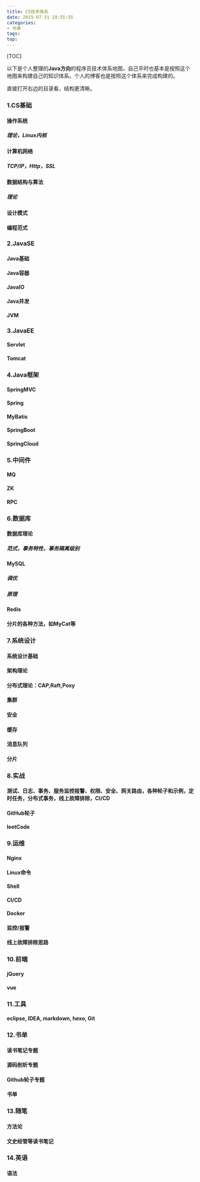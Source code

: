 ```yaml
---
title: CS技术体系
date: 2019-07-31 19:55:55
categories:
- 书单
tags:
top:
---
```




[TOC]

以下是个人整理的**Java方向**的程序员技术体系地图，自己平时也基本是按照这个地图来构建自己的知识体系。个人的博客也是按照这个体系来完成构建的。

直接打开右边的目录看，结构更清晰。

###  1.CS基础

#### 操作系统

##### 理论，Linux内核

#### 计算机网络
##### TCP/IP，Http，SSL

#### 数据结构与算法
##### 理论 

#### 设计模式
#### 编程范式



### 2.JavaSE
#### Java基础
#### Java容器
#### JavaIO
#### Java并发
#### JVM



### 3.JavaEE
#### Servlet
#### Tomcat



### 4.Java框架
#### SpringMVC
#### Spring
#### MyBatis
#### SpringBoot
#### SpringCloud



### 5.中间件
#### MQ
#### ZK
#### RPC



### 6.数据库
#### 数据库理论
##### 范式，事务特性，事务隔离级别

#### MySQL
##### 调优

##### 原理

#### Redis
#### 分片的各种方法，如MyCat等



### 7.系统设计
#### 系统设计基础
#### 架构理论
#### 分布式理论：CAP,Raft,Poxy
#### 集群
#### 安全
#### 缓存
#### 消息队列

#### 分片



### 8.实战
#### 测试、日志、事务、服务监控报警、权限、安全、网关路由，各种轮子和示例，定时任务，分布式事务，线上故障排除，CI/CD
#### GitHub轮子
#### leetCode



### 9.运维
#### Nginx
#### Linux命令
#### Shell
#### CI/CD
#### Docker
#### 监控/报警
#### 线上故障排除思路



### 10.前端
#### jQuery
#### vue



### 11.工具
#### eclipse, IDEA, markdown, hexo, Git



### 12.书单
#### 读书笔记专题
#### 源码剖析专题
#### Github轮子专题
#### 书单



### 13.随笔
#### 方法论

#### 文史经管等读书笔记



### 14.英语

#### 语法
